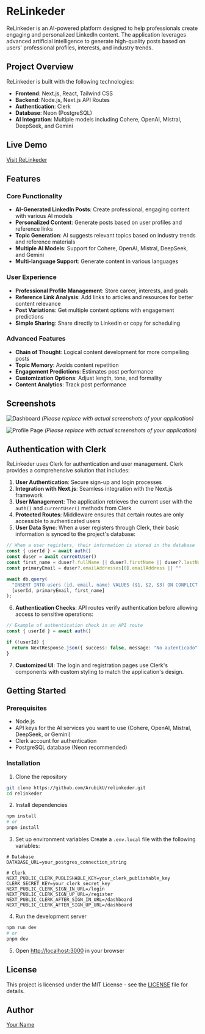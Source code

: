# ReLinkeder

ReLinkeder is an AI-powered platform designed to help professionals create engaging and personalized LinkedIn content. The application leverages advanced artificial intelligence to generate high-quality posts based on users' professional profiles, interests, and industry trends.

## Project Overview

ReLinkeder is built with the following technologies:
- **Frontend**: Next.js, React, Tailwind CSS
- **Backend**: Node.js, Next.js API Routes
- **Authentication**: Clerk
- **Database**: Neon (PostgreSQL)
- **AI Integration**: Multiple models including Cohere, OpenAI, Mistral, DeepSeek, and Gemini

## Live Demo

[Visit ReLinkeder](https://relinkeder.vercel.app)

## Features

### Core Functionality
- **AI-Generated LinkedIn Posts**: Create professional, engaging content with various AI models
- **Personalized Content**: Generate posts based on user profiles and reference links
- **Topic Generation**: AI suggests relevant topics based on industry trends and reference materials
- **Multiple AI Models**: Support for Cohere, OpenAI, Mistral, DeepSeek, and Gemini
- **Multi-language Support**: Generate content in various languages

### User Experience
- **Professional Profile Management**: Store career, interests, and goals
- **Reference Link Analysis**: Add links to articles and resources for better content relevance
- **Post Variations**: Get multiple content options with engagement predictions
- **Simple Sharing**: Share directly to LinkedIn or copy for scheduling

### Advanced Features
- **Chain of Thought**: Logical content development for more compelling posts
- **Topic Memory**: Avoids content repetition
- **Engagement Predictions**: Estimates post performance
- **Customization Options**: Adjust length, tone, and formality
- **Content Analytics**: Track post performance

## Screenshots

![Dashboard](https://i.imgur.com/placeholder.png)
*(Please replace with actual screenshots of your application)*

![Profile Page](https://i.imgur.com/placeholder2.png)
*(Please replace with actual screenshots of your application)*

## Authentication with Clerk

ReLinkeder uses Clerk for authentication and user management. Clerk provides a comprehensive solution that includes:

1. **User Authentication**: Secure sign-up and login processes
2. **Integration with Next.js**: Seamless integration with the Next.js framework
3. **User Management**: The application retrieves the current user with the `auth()` and `currentUser()` methods from Clerk
4. **Protected Routes**: Middleware ensures that certain routes are only accessible to authenticated users
5. **User Data Sync**: When a user registers through Clerk, their basic information is synced to the project's database:

```typescript
// When a user registers, their information is stored in the database
const { userId } = await auth()
const duser = await currentUser()
const first_name = duser?.fullName || duser?.firstName || duser?.lastName || duser?.emailAddresses[0].emailAddress.split("@")[0] || ""
const primaryEmail = duser?.emailAddresses[0].emailAddress || ""

await db.query(
  "INSERT INTO users (id, email, name) VALUES ($1, $2, $3) ON CONFLICT (id) DO NOTHING",
  [userId, primaryEmail, first_name]
);
```

6. **Authentication Checks**: API routes verify authentication before allowing access to sensitive operations:

```typescript
// Example of authentication check in an API route
const { userId } = await auth()

if (!userId) {
  return NextResponse.json({ success: false, message: "No autenticado" }, { status: 401 })
}
```

7. **Customized UI**: The login and registration pages use Clerk's components with custom styling to match the application's design.

## Getting Started

### Prerequisites
- Node.js
- API keys for the AI services you want to use (Cohere, OpenAI, Mistral, DeepSeek, or Gemini)
- Clerk account for authentication
- PostgreSQL database (Neon recommended)

### Installation

1. Clone the repository
```bash
git clone https://github.com/ArubikU/relinkeder.git
cd relinkeder
```

2. Install dependencies
```bash
npm install
# or
pnpm install
```

3. Set up environment variables
Create a `.env.local` file with the following variables:
```
# Database
DATABASE_URL=your_postgres_connection_string

# Clerk
NEXT_PUBLIC_CLERK_PUBLISHABLE_KEY=your_clerk_publishable_key
CLERK_SECRET_KEY=your_clerk_secret_key
NEXT_PUBLIC_CLERK_SIGN_IN_URL=/login
NEXT_PUBLIC_CLERK_SIGN_UP_URL=/register
NEXT_PUBLIC_CLERK_AFTER_SIGN_IN_URL=/dashboard
NEXT_PUBLIC_CLERK_AFTER_SIGN_UP_URL=/dashboard
```

4. Run the development server
```bash
npm run dev
# or
pnpm dev
```

5. Open [http://localhost:3000](http://localhost:3000) in your browser

## License

This project is licensed under the MIT License - see the [LICENSE](LICENSE) file for details.

## Author

[Your Name](https://github.com/ArubikU)
